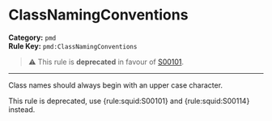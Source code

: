 # ClassNamingConventions
**Category:** `pmd`<br/>
**Rule Key:** `pmd:ClassNamingConventions`<br/>
> :warning: This rule is **deprecated** in favour of [S00101](https://rules.sonarsource.com/java/RSPEC-00101).

-----

<p>
  Class names should always begin with an upper case character.
</p>

<p>
  This rule is deprecated, use {rule:squid:S00101} and {rule:squid:S00114} instead.
</p>
